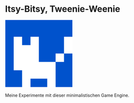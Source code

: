 # Itsy-Bitsy, Tweenie-Weenie

![Bitsy Cat](images/bitsycat.png)

Meine Experimente mit dieser minimalistischen Game Engine.
